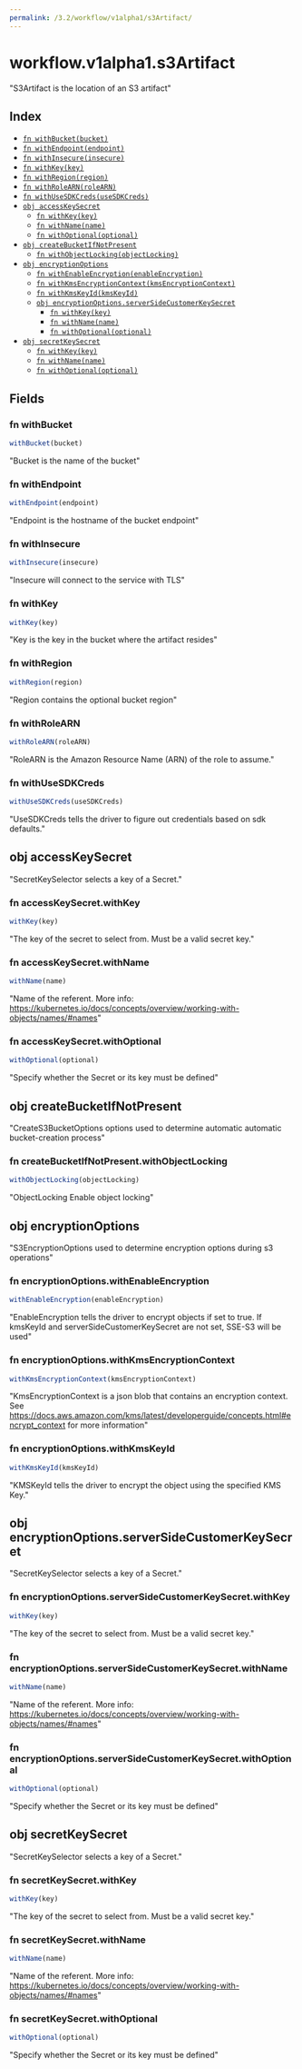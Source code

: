 ```yaml
---
permalink: /3.2/workflow/v1alpha1/s3Artifact/
---
```


# workflow.v1alpha1.s3Artifact

"S3Artifact is the location of an S3 artifact"

## Index

* [`fn withBucket(bucket)`](#fn-withbucket)
* [`fn withEndpoint(endpoint)`](#fn-withendpoint)
* [`fn withInsecure(insecure)`](#fn-withinsecure)
* [`fn withKey(key)`](#fn-withkey)
* [`fn withRegion(region)`](#fn-withregion)
* [`fn withRoleARN(roleARN)`](#fn-withrolearn)
* [`fn withUseSDKCreds(useSDKCreds)`](#fn-withusesdkcreds)
* [`obj accessKeySecret`](#obj-accesskeysecret)
  * [`fn withKey(key)`](#fn-accesskeysecretwithkey)
  * [`fn withName(name)`](#fn-accesskeysecretwithname)
  * [`fn withOptional(optional)`](#fn-accesskeysecretwithoptional)
* [`obj createBucketIfNotPresent`](#obj-createbucketifnotpresent)
  * [`fn withObjectLocking(objectLocking)`](#fn-createbucketifnotpresentwithobjectlocking)
* [`obj encryptionOptions`](#obj-encryptionoptions)
  * [`fn withEnableEncryption(enableEncryption)`](#fn-encryptionoptionswithenableencryption)
  * [`fn withKmsEncryptionContext(kmsEncryptionContext)`](#fn-encryptionoptionswithkmsencryptioncontext)
  * [`fn withKmsKeyId(kmsKeyId)`](#fn-encryptionoptionswithkmskeyid)
  * [`obj encryptionOptions.serverSideCustomerKeySecret`](#obj-encryptionoptionsserversidecustomerkeysecret)
    * [`fn withKey(key)`](#fn-encryptionoptionsserversidecustomerkeysecretwithkey)
    * [`fn withName(name)`](#fn-encryptionoptionsserversidecustomerkeysecretwithname)
    * [`fn withOptional(optional)`](#fn-encryptionoptionsserversidecustomerkeysecretwithoptional)
* [`obj secretKeySecret`](#obj-secretkeysecret)
  * [`fn withKey(key)`](#fn-secretkeysecretwithkey)
  * [`fn withName(name)`](#fn-secretkeysecretwithname)
  * [`fn withOptional(optional)`](#fn-secretkeysecretwithoptional)

## Fields

### fn withBucket

```ts
withBucket(bucket)
```

"Bucket is the name of the bucket"

### fn withEndpoint

```ts
withEndpoint(endpoint)
```

"Endpoint is the hostname of the bucket endpoint"

### fn withInsecure

```ts
withInsecure(insecure)
```

"Insecure will connect to the service with TLS"

### fn withKey

```ts
withKey(key)
```

"Key is the key in the bucket where the artifact resides"

### fn withRegion

```ts
withRegion(region)
```

"Region contains the optional bucket region"

### fn withRoleARN

```ts
withRoleARN(roleARN)
```

"RoleARN is the Amazon Resource Name (ARN) of the role to assume."

### fn withUseSDKCreds

```ts
withUseSDKCreds(useSDKCreds)
```

"UseSDKCreds tells the driver to figure out credentials based on sdk defaults."

## obj accessKeySecret

"SecretKeySelector selects a key of a Secret."

### fn accessKeySecret.withKey

```ts
withKey(key)
```

"The key of the secret to select from.  Must be a valid secret key."

### fn accessKeySecret.withName

```ts
withName(name)
```

"Name of the referent. More info: https://kubernetes.io/docs/concepts/overview/working-with-objects/names/#names"

### fn accessKeySecret.withOptional

```ts
withOptional(optional)
```

"Specify whether the Secret or its key must be defined"

## obj createBucketIfNotPresent

"CreateS3BucketOptions options used to determine automatic automatic bucket-creation process"

### fn createBucketIfNotPresent.withObjectLocking

```ts
withObjectLocking(objectLocking)
```

"ObjectLocking Enable object locking"

## obj encryptionOptions

"S3EncryptionOptions used to determine encryption options during s3 operations"

### fn encryptionOptions.withEnableEncryption

```ts
withEnableEncryption(enableEncryption)
```

"EnableEncryption tells the driver to encrypt objects if set to true. If kmsKeyId and serverSideCustomerKeySecret are not set, SSE-S3 will be used"

### fn encryptionOptions.withKmsEncryptionContext

```ts
withKmsEncryptionContext(kmsEncryptionContext)
```

"KmsEncryptionContext is a json blob that contains an encryption context. See https://docs.aws.amazon.com/kms/latest/developerguide/concepts.html#encrypt_context for more information"

### fn encryptionOptions.withKmsKeyId

```ts
withKmsKeyId(kmsKeyId)
```

"KMSKeyId tells the driver to encrypt the object using the specified KMS Key."

## obj encryptionOptions.serverSideCustomerKeySecret

"SecretKeySelector selects a key of a Secret."

### fn encryptionOptions.serverSideCustomerKeySecret.withKey

```ts
withKey(key)
```

"The key of the secret to select from.  Must be a valid secret key."

### fn encryptionOptions.serverSideCustomerKeySecret.withName

```ts
withName(name)
```

"Name of the referent. More info: https://kubernetes.io/docs/concepts/overview/working-with-objects/names/#names"

### fn encryptionOptions.serverSideCustomerKeySecret.withOptional

```ts
withOptional(optional)
```

"Specify whether the Secret or its key must be defined"

## obj secretKeySecret

"SecretKeySelector selects a key of a Secret."

### fn secretKeySecret.withKey

```ts
withKey(key)
```

"The key of the secret to select from.  Must be a valid secret key."

### fn secretKeySecret.withName

```ts
withName(name)
```

"Name of the referent. More info: https://kubernetes.io/docs/concepts/overview/working-with-objects/names/#names"

### fn secretKeySecret.withOptional

```ts
withOptional(optional)
```

"Specify whether the Secret or its key must be defined"